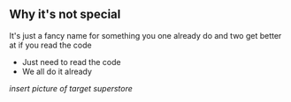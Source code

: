 ## Why it's not special

It's just a fancy name for something you one already do and two get better at if you read the code
- Just need to read the code
- We all do it already

*insert picture of target superstore*
